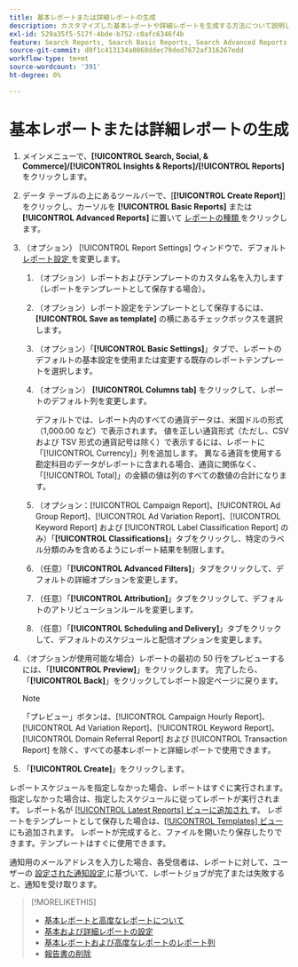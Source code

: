 ```yaml
---
title: 基本レポートまたは詳細レポートの生成
description: カスタマイズした基本レポートや詳細レポートを生成する方法について説明します。
exl-id: 529a35f5-517f-4bde-b752-c0afc6346f4b
feature: Search Reports, Search Basic Reports, Search Advanced Reports
source-git-commit: d0f1c413134a0868ddec79ded7672af316267edd
workflow-type: tm+mt
source-wordcount: '391'
ht-degree: 0%

---
```


# 基本レポートまたは詳細レポートの生成

1. メインメニューで、**[!UICONTROL Search, Social, & Commerce]/[!UICONTROL Insights & Reports]/[!UICONTROL Reports]** をクリックします。

1. データ テーブルの上にあるツールバーで、[**[!UICONTROL Create Report]**] をクリックし、カーソルを **[!UICONTROL Basic Reports]** または **[!UICONTROL Advanced Reports]** に置いて [ レポートの種類 ](/help/search-social-commerce/reports/management/basic-advanced/basic-advanced-report-about.md) をクリックします。

1. （オプション） [!UICONTROL Report Settings] ウィンドウで、デフォルト [ レポート設定 ](basic-advanced-report-settings.md) を変更します。

   1. （オプション）レポートおよびテンプレートのカスタム名を入力します（レポートをテンプレートとして保存する場合）。

   1. （オプション）レポート設定をテンプレートとして保存するには、**[!UICONTROL Save as template]** の横にあるチェックボックスを選択します。

   1. （オプション）「**[!UICONTROL Basic Settings]**」タブで、レポートのデフォルトの基本設定を使用または変更する既存のレポートテンプレートを選択します。

   1. （オプション） **[!UICONTROL Columns tab]** をクリックして、レポートのデフォルト列を変更します。

      デフォルトでは、レポート内のすべての通貨データは、米国ドルの形式（1,000.00 など）で表示されます。 値を正しい通貨形式（ただし、CSV および TSV 形式の通貨記号は除く）で表示するには、レポートに「[!UICONTROL Currency]」列を追加します。 異なる通貨を使用する勘定科目のデータがレポートに含まれる場合、通貨に関係なく、「[!UICONTROL Total]」の金額の値は列のすべての数値の合計になります。

   1. （オプション：[!UICONTROL Campaign Report]、[!UICONTROL Ad Group Report]、[!UICONTROL Ad Variation Report]、[!UICONTROL Keyword Report] および [!UICONTROL Label Classification Report] のみ）「**[!UICONTROL Classifications]**」タブをクリックし、特定のラベル分類のみを含めるようにレポート結果を制限します。

   1. （任意）「**[!UICONTROL Advanced Filters]**」タブをクリックして、デフォルトの詳細オプションを変更します。

   1. （任意）「**[!UICONTROL Attribution]**」タブをクリックして、デフォルトのアトリビューションルールを変更します。

   1. （任意）「**[!UICONTROL Scheduling and Delivery]**」タブをクリックして、デフォルトのスケジュールと配信オプションを変更します。

1. （オプションが使用可能な場合）レポートの最初の 50 行をプレビューするには、「**[!UICONTROL Preview]**」をクリックします。 完了したら、「**[!UICONTROL Back]**」をクリックしてレポート設定ページに戻ります。

   >[!NOTE]
   >
   >「プレビュー」ボタンは、[!UICONTROL Campaign Hourly Report]、[!UICONTROL Ad Variation Report]、[!UICONTROL Keyword Report]、[!UICONTROL Domain Referral Report] および [!UICONTROL Transaction Report] を除く、すべての基本レポートと詳細レポートで使用できます。

1. 「**[!UICONTROL Create]**」をクリックします。

レポートスケジュールを指定しなかった場合、レポートはすぐに実行されます。指定しなかった場合は、指定したスケジュールに従ってレポートが実行されます。 レポート名が [[!UICONTROL Latest Reports] ビューに追加され ](/help/search-social-commerce/reports/report-about.md) す。 レポートをテンプレートとして保存した場合は、[[!UICONTROL Templates] ビュー ](/help/search-social-commerce/reports/report-about.md) にも追加されます。 レポートが完成すると、ファイルを開いたり保存したりできます。テンプレートはすぐに使用できます。

通知用のメールアドレスを入力した場合、各受信者は、レポートに対して、ユーザーの [ 設定された通知設定 ](/help/search-social-commerce/notifications/notification-edit.md) に基づいて、レポートジョブが完了または失敗すると、通知を受け取ります。

>[!MORELIKETHIS]
>
>* [ 基本レポートと高度なレポートについて ](/help/search-social-commerce/reports/management/basic-advanced/basic-advanced-report-about.md)
>* [ 基本および詳細レポートの設定 ](/help/search-social-commerce/reports/management/basic-advanced/basic-advanced-report-settings.md)
>* [ 基本レポートおよび高度なレポートのレポート列 ](/help/search-social-commerce/reports/management/basic-advanced/basic-advanced-report-columns.md)
>* [ 報告書の削除 ](/help/search-social-commerce/reports/management/report-delete.md)

